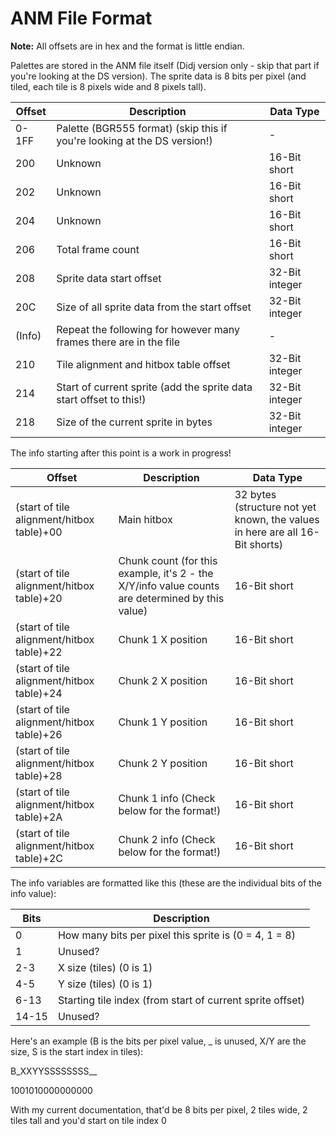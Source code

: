 # ANM File Format

**Note:** All offsets are in hex and the format is little endian.

Palettes are stored in the ANM file itself (Didj version only - skip that part if you're looking at the DS version). The sprite data is 8 bits per pixel (and tiled, each tile is 8 pixels wide and 8 pixels tall).

| Offset | Description | Data Type |
|--------|-----------------------------------------------------------------------|------------------|
| 0-1FF  | Palette (BGR555 format) (skip this if you're looking at the DS version!) | - |
| 200    | Unknown | 16-Bit short |
| 202    | Unknown | 16-Bit short |
| 204    | Unknown | 16-Bit short |
| 206    | Total frame count | 16-Bit short |
| 208    | Sprite data start offset | 32-Bit integer |
| 20C    | Size of all sprite data from the start offset | 32-Bit integer |
| (Info) | Repeat the following for however many frames there are in the file | - |
| 210    | Tile alignment and hitbox table offset | 32-Bit integer |
| 214    | Start of current sprite (add the sprite data start offset to this!)| 32-Bit integer |
| 218    | Size of the current sprite in bytes | 32-Bit integer |


The info starting after this point is a work in progress!

| Offset | Description | Data Type |
|--------|-----------------------------------------------------------------------|------------------|
| (start of tile alignment/hitbox table)+00  | Main hitbox | 32 bytes (structure not yet known, the values in here are all 16-Bit shorts) |
| (start of tile alignment/hitbox table)+20  | Chunk count (for this example, it's 2 - the X/Y/info value counts are determined by this value) | 16-Bit short |
| (start of tile alignment/hitbox table)+22  | Chunk 1 X position | 16-Bit short |
| (start of tile alignment/hitbox table)+24  | Chunk 2 X position | 16-Bit short |
| (start of tile alignment/hitbox table)+26  | Chunk 1 Y position | 16-Bit short |
| (start of tile alignment/hitbox table)+28  | Chunk 2 Y position | 16-Bit short |
| (start of tile alignment/hitbox table)+2A  | Chunk 1 info (Check below for the format!) | 16-Bit short |
| (start of tile alignment/hitbox table)+2C  | Chunk 2 info (Check below for the format!) | 16-Bit short |

The info variables are formatted like this (these are the individual bits of the info value):

| Bits | Description |
|--------|-----------------------------------------------------------------------|
| 0 | How many bits per pixel this sprite is (0 = 4, 1 = 8) | 
| 1 | Unused? |
| 2-3 | X size (tiles) (0 is 1) |
| 4-5 | Y size (tiles) (0 is 1) |
| 6-13 | Starting tile index (from start of current sprite offset) | 
| 14-15 | Unused? |

Here's an example (B is the bits per pixel value, _ is unused, X/Y are the size, S is the start index in tiles):

B_XXYYSSSSSSSS__

1001010000000000

With my current documentation, that'd be 8 bits per pixel, 2 tiles wide, 2 tiles tall and you'd start on tile index 0
